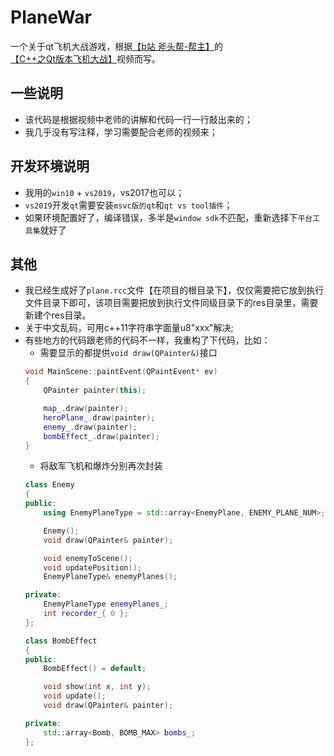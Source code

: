 # PlaneWar
一个关于qt飞机大战游戏，根据[【b站 斧头帮-帮主】](https://space.bilibili.com/376641988?spm_id_from=333.788.b_765f7570696e666f.2)的[【C++之Qt版本飞机大战】](https://www.bilibili.com/video/BV1MJ411E7dP?p=1)视频而写。

## 一些说明
* 该代码是根据视频中老师的讲解和代码一行一行敲出来的； 
* 我几乎没有写注释，学习需要配合老师的视频来；

## 开发环境说明
* 我用的`win10` + `vs2019`，vs2017也可以；
* `vs2019`开发`qt`需要安装`msvc版的qt`和`qt vs tool插件`；
* 如果环境配置好了，编译错误，多半是`window sdk`不匹配，重新选择下`平台工具集`就好了

## 其他
* 我已经生成好了`plane.rcc`文件【在项目的根目录下】，仅仅需要把它放到执行文件目录下即可，该项目需要把放到执行文件同级目录下的res目录里，需要新建个res目录。
* 关于中文乱码，可用c++11字符串字面量u8"xxx"解决;
* 有些地方的代码跟老师的代码不一样，我重构了下代码，比如：  
   * 需要显示的都提供`void draw(QPainter&)`接口
    ```cpp
    void MainScene::paintEvent(QPaintEvent* ev)
    {
        QPainter painter(this);

        map_.draw(painter);
        heroPlane_.draw(painter);
        enemy_.draw(painter);
        bombEffect_.draw(painter);
    }
    ```  
   * 将敌军飞机和爆炸分别再次封装
    ```cpp
    class Enemy 
    {
    public:
        using EnemyPlaneType = std::array<EnemyPlane, ENEMY_PLANE_NUM>;

        Enemy();
        void draw(QPainter& painter);

        void enemyToScene();
        void updatePosition();
        EnemyPlaneType& enemyPlanes();

    private:
        EnemyPlaneType enemyPlanes_;
        int recorder_{ 0 };
    };

    class BombEffect 
    {
    public:
        BombEffect() = default;

        void show(int x, int y);
        void update();
        void draw(QPainter& painter);

    private:
        std::array<Bomb, BOMB_MAX> bombs_;
    };
    ```  